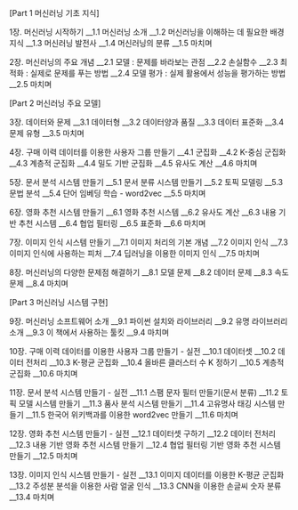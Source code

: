 [Part 1 머신러닝 기초 지식]

1장. 머신러닝 시작하기
__1.1 머신러닝 소개
__1.2 머신러닝을 이해하는 데 필요한 배경 지식
__1.3 머신러닝 발전사
__1.4 머신러닝의 분류
__1.5 마치며


2장. 머신러닝의 주요 개념
__2.1 모델 : 문제를 바라보는 관점
__2.2 손실함수
__2.3 최적화 : 실제로 문제를 푸는 방법
__2.4 모델 평가 : 실제 활용에서 성능을 평가하는 방법
__2.5 마치며

[Part 2 머신러닝 주요 모델]

3장. 데이터와 문제
__3.1 데이터형
__3.2 데이터양과 품질
__3.3 데이터 표준화
__3.4 문제 유형
__3.5 마치며

4장. 구매 이력 데이터를 이용한 사용자 그룹 만들기
__4.1 군집화
__4.2 K-중심 군집화
__4.3 계층적 군집화
__4.4 밀도 기반 군집화
__4.5 유사도 계산
__4.6 마치며

5장. 문서 분석 시스템 만들기
__5.1 문서 분류 시스템 만들기
__5.2 토픽 모델링
__5.3 문법 분석
__5.4 단어 임베딩 학습 - word2vec
__5.5 마치며

6장. 영화 추천 시스템 만들기
__6.1 영화 추천 시스템
__6.2 유사도 계산
__6.3 내용 기반 추천 시스템
__6.4 협업 필터링
__6.5 표준화
__6.6 마치며

7장. 이미지 인식 시스템 만들기
__7.1 이미지 처리의 기본 개념
__7.2 이미지 인식
__7.3 이미지 인식에 사용하는 피처
__7.4 딥러닝을 이용한 이미지 인식
__7.5 마치며

8장. 머신러닝의 다양한 문제점 해결하기
__8.1 모델 문제
__8.2 데이터 문제
__8.3 속도 문제
__8.4 마치며

[Part 3 머신러닝 시스템 구현]

9장. 머신러닝 소프트웨어 소개
__9.1 파이썬 설치와 라이브러리
__9.2 유명 라이브러리 소개
__9.3 이 책에서 사용하는 툴킷
__9.4 마치며

10장. 구매 이력 데이터를 이용한 사용자 그룹 만들기 - 실전
__10.1 데이터셋
__10.2 데이터 전처리
__10.3 K-평균 군집화
__10.4 올바른 클러스터 수 K 정하기
__10.5 계층적 군집화
__10.6 마치며

11장. 문서 분석 시스템 만들기 - 실전
__11.1 스팸 문자 필터 만들기(문서 분류)
__11.2 토픽 모델 시스템 만들기
__11.3 품사 분석 시스템 만들기
__11.4 고유명사 태깅 시스템 만들기
__11.5 한국어 위키백과를 이용한 word2vec 만들기
__11.6 마치며

12장. 영화 추천 시스템 만들기 - 실전
__12.1 데이터셋 구하기
__12.2 데이터 전처리
__12.3 내용 기반 영화 추천 시스템 만들기
__12.4 협업 필터링 기반 영화 추천 시스템 만들기
__12.5 마치며

13장. 이미지 인식 시스템 만들기 - 실전
__13.1 이미지 데이터를 이용한 K-평균 군집화
__13.2 주성분 분석을 이용한 사람 얼굴 인식
__13.3 CNN을 이용한 손글씨 숫자 분류
__13.4 마치며
